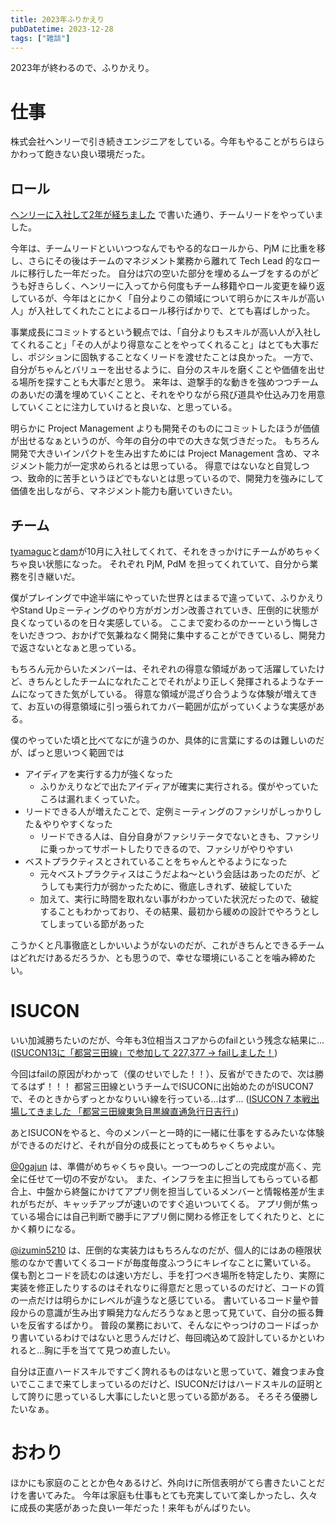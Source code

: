 ```yaml
---
title: 2023年ふりかえり
pubDatetime: 2023-12-28
tags: ["雑談"]
---
```


2023年が終わるので、ふりかえり。

# 仕事

株式会社ヘンリーで引き続きエンジニアをしている。今年もやることがちらほらかわって飽きない良い環境だった。

## ロール

[ヘンリーに入社して2年が経ちました](/posts/two-years-at-henry/) で書いた通り、チームリードをやっていました。

今年は、チームリードといいつつなんでもやる的なロールから、PjM に比重を移し、さらにその後はチームのマネジメント業務から離れて Tech Lead 的なロールに移行した一年だった。
自分は穴の空いた部分を埋めるムーブをするのがどうも好きらしく、ヘンリーに入ってから何度もチーム移籍やロール変更を繰り返しているが、今年はとにかく「自分よりこの領域について明らかにスキルが高い人」が入社してくれたことによるロール移行ばかりで、とても喜ばしかった。

事業成長にコミットするという観点では、「自分よりもスキルが高い人が入社してくれること」「その人がより得意なことをやってくれること」はとても大事だし、ポジションに固執することなくリードを渡せたことは良かった。
一方で、自分がちゃんとバリューを出せるように、自分のスキルを磨くことや価値を出せる場所を探すことも大事だと思う。
来年は、遊撃手的な動きを強めつつチームのあいだの溝を埋めていくことと、それをやりながら飛び道具や仕込み刀を用意していくことに注力していけると良いな、と思っている。

明らかに Project Management よりも開発そのものにコミットしたほうが価値が出せるなぁというのが、今年の自分の中での大きな気づきだった。
もちろん開発で大きいインパクトを生み出すためには Project Management 含め、マネジメント能力が一定求められるとは思っている。
得意ではないなと自覚しつつ、致命的に苦手というほどでもないとは思っているので、開発力を強みにして価値を出しながら、マネジメント能力も磨いていきたい。

## チーム

[tyamaguc](https://twitter.com/tyamaguc07)と[dam](https://twitter.com/aki_hiro0038)が10月に入社してくれて、それをきっかけにチームがめちゃくちゃ良い状態になった。
それぞれ PjM, PdM を担ってくれていて、自分から業務を引き継いだ。

僕がプレイングで中途半端にやっていた世界とはまるで違っていて、ふりかえりやStand Upミーティングのやり方がガンガン改善されていき、圧倒的に状態が良くなっているのを日々実感している。
ここまで変わるのかーーという悔しさをいだきつつ、おかげで気兼ねなく開発に集中することができているし、開発力で返さないとなぁと思っている。

もちろん元からいたメンバーは、それぞれの得意な領域があって活躍していたけど、きちんとしたチームになれたことでそれがより正しく発揮されるようなチームになってきた気がしている。
得意な領域が混ざり合うような体験が増えてきて、お互いの得意領域に引っ張られてカバー範囲が広がっていくような実感がある。

僕のやっていた頃と比べてなにが違うのか、具体的に言葉にするのは難しいのだが、ぱっと思いつく範囲では

- アイディアを実行する力が強くなった
  - ふりかえりなどで出たアイディアが確実に実行される。僕がやっていたころは漏れまくっていた。
- リードできる人が増えたことで、定例ミーティングのファシリがしっかりした＆やりやすくなった
  - リードできる人は、自分自身がファシリテータでないときも、ファシリに乗っかってサポートしたりできるので、ファシリがやりやすい
- ベストプラクティスとされていることをちゃんとやるようになった
  - 元々ベストプラクティスはこうだよね〜という会話はあったのだが、どうしても実行力が弱かったために、徹底しきれず、破綻していた
  - 加えて、実行に時間を取れない事がわかっていた状況だったので、破綻することもわかっており、その結果、最初から緩めの設計でやろうとしてしまっている節があった

こうかくと凡事徹底としかいいようがないのだが、これがきちんとできるチームはどれだけあるだろうか、とも思うので、幸せな環境にいることを噛み締めたい。

# ISUCON

いい加減勝ちたいのだが、今年も3位相当スコアからのfailという残念な結果に... ([ISUCON13に「都営三田線」で参加して 227,377 → failしました！](/posts/isucon13))

今回はfailの原因がわかって（僕のせいでした！！）、反省ができたので、次は勝てるはず！！！
都営三田線というチームでISUCONに出始めたのがISUCON7で、そのときからずっとかなりいい線を行っている...はず...
([ISUCON 7 本戦出場してきました 「都営三田線東急目黒線直通急行日吉行」](/posts/ISUCON_7_本戦出場してきました_「都営三田線東急目黒線直通急行日吉行」))

あとISUCONをやると、今のメンバーと一時的に一緒に仕事をするみたいな体験ができるのだけど、それが自分の成長にとってもめちゃくちゃよい。

[@0gajun](https://twitter.com/0gajun) は、準備がめちゃくちゃ良い。一つ一つのしごとの完成度が高く、完全に任せて一切の不安がない。
また、インフラを主に担当してもらっている都合上、中盤から終盤にかけてアプリ側を担当しているメンバーと情報格差が生まれがちだが、キャッチアップが速いのですぐ追いついてくる。
アプリ側が焦っている場合には自己判断で勝手にアプリ側に関わる修正をしてくれたりと、とにかく頼りになる。

[@izumin5210](https://twitter.com/izumin5210) は、圧倒的な実装力はもちろんなのだが、個人的にはあの極限状態のなかで書いてくるコードが毎度毎度ふつうにキレイなことに驚いている。
僕も割とコードを読むのは速い方だし、手を打つべき場所を特定したり、実際に実装を修正したりするのはそれなりに得意だと思っているのだけど、コードの質の一点だけは明らかにレベルが違うなと感じている。
書いているコード量や普段からの意識が生み出す瞬発力なんだろうなぁと思って見ていて、自分の振る舞いを反省するばかり。
普段の業務において、そんなにやっつけのコードばっかり書いているわけではないと思うんだけど、毎回魂込めて設計しているかといわれると...胸に手を当てて見つめ直したい。

自分は正直ハードスキルですごく誇れるものはないと思っていて、雑食つまみ食いでここまで来てしまっているのだけど、ISUCONだけはハードスキルの証明として誇りに思っているし大事にしたいと思っている節がある。
そろそろ優勝したいなぁ。

# おわり

ほかにも家庭のこととか色々あるけど、外向けに所信表明がてら書きたいことだけを書いてみた。
今年は家庭も仕事もとても充実していて楽しかったし、久々に成長の実感があった良い一年だった！来年もがんばりたい。
